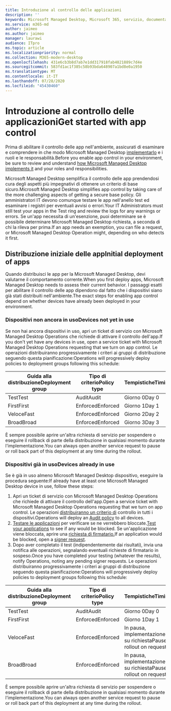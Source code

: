 ```yaml
---
title: Introduzione al controllo delle applicazioni
description: ''
keywords: Microsoft Managed Desktop, Microsoft 365, servizio, documentazione
ms.service: m365-md
author: jaimeo
ms.author: jaimeo
manager: laurawi
audience: ITpro
ms.topic: article
ms.localizationpriority: normal
ms.collection: M365-modern-desktop
ms.openlocfilehash: 431e6cb3b8d7ab7e1dd317918fab4821889c7d4e
ms.sourcegitcommit: 583fd1ac1f385c58b93bda648907a1bd8e0a1950
ms.translationtype: MT
ms.contentlocale: it-IT
ms.lasthandoff: 07/28/2020
ms.locfileid: "45430460"
---
```

# <a name="get-started-with-app-control"></a><span data-ttu-id="11749-103">Introduzione al controllo delle applicazioni</span><span class="sxs-lookup"><span data-stu-id="11749-103">Get started with app control</span></span>

<span data-ttu-id="11749-104">Prima di abilitare il controllo delle app nell'ambiente, assicurati di esaminare e comprendere in che modo Microsoft Managed Desktop [implementarlo](../service-description/app-control.md) e i ruoli e le responsabilità.</span><span class="sxs-lookup"><span data-stu-id="11749-104">Before you enable app control in your environment, be sure to review and understand [how Microsoft Managed Desktop implements it](../service-description/app-control.md) and your roles and responsibilities.</span></span>

<span data-ttu-id="11749-105">Microsoft Managed Desktop semplifica il controllo delle app prendendosi cura degli aspetti più impegnativi di ottenere un criterio di base sicuro.</span><span class="sxs-lookup"><span data-stu-id="11749-105">Microsoft Managed Desktop simplifies app control by taking care of the more challenging aspects of getting a secure base policy.</span></span> <span data-ttu-id="11749-106">Gli amministratori IT devono comunque testare le app nell'anello test ed esaminare i registri per eventuali avvisi o errori.</span><span class="sxs-lookup"><span data-stu-id="11749-106">Your IT Administrators must still test your apps in the Test ring and review the logs for any warnings or errors.</span></span> <span data-ttu-id="11749-107">Se un'app necessita di un'esenzione, puoi determinare se è possibile determinare Microsoft Managed Desktop richiesta, a seconda di chi la rileva per prima.</span><span class="sxs-lookup"><span data-stu-id="11749-107">If an app needs an exemption, you can file a request, or Microsoft Managed Desktop Operation might, depending on who detects it first.</span></span>

## <a name="initial-deployment-of-apps"></a><span data-ttu-id="11749-108">Distribuzione iniziale delle app</span><span class="sxs-lookup"><span data-stu-id="11749-108">Initial deployment of apps</span></span>

<span data-ttu-id="11749-109">Quando distribuisci le app per la Microsoft Managed Desktop, devi valutarne il comportamento corrente.</span><span class="sxs-lookup"><span data-stu-id="11749-109">When you first deploy apps, Microsoft Managed Desktop needs to assess their current behavior.</span></span> <span data-ttu-id="11749-110">I passaggi esatti per abilitare il controllo delle app dipendono dal fatto che i dispositivi siano già stati distribuiti nell'ambiente.</span><span class="sxs-lookup"><span data-stu-id="11749-110">The exact steps for enabling app control depend on whether devices have already been deployed in your environment.</span></span>

### <a name="devices-not-yet-in-use"></a><span data-ttu-id="11749-111">Dispositivi non ancora in uso</span><span class="sxs-lookup"><span data-stu-id="11749-111">Devices not yet in use</span></span>

<span data-ttu-id="11749-112">Se non hai ancora dispositivi in uso, apri un ticket di servizio con Microsoft Managed Desktop Operations che richiede di attivare il controllo dell'app.</span><span class="sxs-lookup"><span data-stu-id="11749-112">If you don't yet have any devices in use, open a service ticket with Microsoft Managed Desktop Operations requesting that we turn on app control.</span></span> <span data-ttu-id="11749-113">Le operazioni distribuiranno progressivamente i criteri ai gruppi di distribuzione seguendo questa pianificazione:</span><span class="sxs-lookup"><span data-stu-id="11749-113">Operations will progressively deploy policies to deployment groups following this schedule:</span></span>

|<span data-ttu-id="11749-114">Guida alla distribuzione</span><span class="sxs-lookup"><span data-stu-id="11749-114">Deployment group</span></span>  |<span data-ttu-id="11749-115">Tipo di criterio</span><span class="sxs-lookup"><span data-stu-id="11749-115">Policy type</span></span>  |<span data-ttu-id="11749-116">Tempistiche</span><span class="sxs-lookup"><span data-stu-id="11749-116">Timing</span></span>  |
|---------|---------|---------|
|<span data-ttu-id="11749-117">Test</span><span class="sxs-lookup"><span data-stu-id="11749-117">Test</span></span>     |  <span data-ttu-id="11749-118">Audit</span><span class="sxs-lookup"><span data-stu-id="11749-118">Audit</span></span>       |  <span data-ttu-id="11749-119">Giorno 0</span><span class="sxs-lookup"><span data-stu-id="11749-119">Day 0</span></span>       |
|<span data-ttu-id="11749-120">First</span><span class="sxs-lookup"><span data-stu-id="11749-120">First</span></span>     | <span data-ttu-id="11749-121">Enforced</span><span class="sxs-lookup"><span data-stu-id="11749-121">Enforced</span></span>        | <span data-ttu-id="11749-122">Giorno 1</span><span class="sxs-lookup"><span data-stu-id="11749-122">Day 1</span></span>        |
|<span data-ttu-id="11749-123">Veloce</span><span class="sxs-lookup"><span data-stu-id="11749-123">Fast</span></span>     | <span data-ttu-id="11749-124">Enforced</span><span class="sxs-lookup"><span data-stu-id="11749-124">Enforced</span></span>        |  <span data-ttu-id="11749-125">Giorno 2</span><span class="sxs-lookup"><span data-stu-id="11749-125">Day 2</span></span>       |
|<span data-ttu-id="11749-126">Broad</span><span class="sxs-lookup"><span data-stu-id="11749-126">Broad</span></span>     | <span data-ttu-id="11749-127">Enforced</span><span class="sxs-lookup"><span data-stu-id="11749-127">Enforced</span></span>        |  <span data-ttu-id="11749-128">Giorno 3</span><span class="sxs-lookup"><span data-stu-id="11749-128">Day 3</span></span>       |

<span data-ttu-id="11749-129">È sempre possibile aprire un'altra richiesta di servizio per sospendere o eseguire il rollback di parte della distribuzione in qualsiasi momento durante l'implementazione.</span><span class="sxs-lookup"><span data-stu-id="11749-129">You can always open another service request to pause or roll back part of this deployment at any time during the rollout.</span></span>

### <a name="devices-already-in-use"></a><span data-ttu-id="11749-130">Dispositivi già in uso</span><span class="sxs-lookup"><span data-stu-id="11749-130">Devices already in use</span></span>

<span data-ttu-id="11749-131">Se è già in uso almeno Microsoft Managed Desktop dispositivo, eseguire la procedura seguente:</span><span class="sxs-lookup"><span data-stu-id="11749-131">If already have at least one Microsoft Managed Desktop device in use, follow these steps:</span></span>

1. <span data-ttu-id="11749-132">Apri un ticket di servizio con Microsoft Managed Desktop Operations che richiede di attivare il controllo dell'app.</span><span class="sxs-lookup"><span data-stu-id="11749-132">Open a service ticket with Microsoft Managed Desktop Operations requesting that we turn on app control.</span></span> <span data-ttu-id="11749-133">Le operazioni [distribuiranno un criterio di](../service-description/app-control.md#audit-policy) controllo in tutti i dispositivi.</span><span class="sxs-lookup"><span data-stu-id="11749-133">Operations will deploy an [Audit policy](../service-description/app-control.md#audit-policy) to all devices.</span></span>
2. <span data-ttu-id="11749-134">[Testare le applicazioni](../working-with-managed-desktop/work-with-app-control.md#add-a-new-app) per verificare se ne verrebbero bloccate.</span><span class="sxs-lookup"><span data-stu-id="11749-134">[Test your applications](../working-with-managed-desktop/work-with-app-control.md#add-a-new-app) to see if any would be blocked.</span></span> <span data-ttu-id="11749-135">Se un'applicazione viene bloccata, aprire una [richiesta di firmatario.](../working-with-managed-desktop/work-with-app-control.md#add-or-remove-a-trusted-signer)</span><span class="sxs-lookup"><span data-stu-id="11749-135">If an application would be blocked, open a [signer request](../working-with-managed-desktop/work-with-app-control.md#add-or-remove-a-trusted-signer).</span></span> 
3. <span data-ttu-id="11749-136">Dopo aver completato il test (indipendentemente dai risultati), invia una notifica alle operazioni, segnalando eventuali richieste di firmatario in sospeso.</span><span class="sxs-lookup"><span data-stu-id="11749-136">Once you have completed your testing (whatever the results), notify Operations, noting any pending signer requests.</span></span> <span data-ttu-id="11749-137">Le operazioni distribuiranno progressivamente i criteri ai gruppi di distribuzione seguendo questa pianificazione:</span><span class="sxs-lookup"><span data-stu-id="11749-137">Operations will progressively deploy policies to deployment groups following this schedule:</span></span>

|<span data-ttu-id="11749-138">Guida alla distribuzione</span><span class="sxs-lookup"><span data-stu-id="11749-138">Deployment group</span></span>  |<span data-ttu-id="11749-139">Tipo di criterio</span><span class="sxs-lookup"><span data-stu-id="11749-139">Policy type</span></span>  |<span data-ttu-id="11749-140">Tempistiche</span><span class="sxs-lookup"><span data-stu-id="11749-140">Timing</span></span>  |
|---------|---------|---------|
|<span data-ttu-id="11749-141">Test</span><span class="sxs-lookup"><span data-stu-id="11749-141">Test</span></span>     |  <span data-ttu-id="11749-142">Audit</span><span class="sxs-lookup"><span data-stu-id="11749-142">Audit</span></span>       |  <span data-ttu-id="11749-143">Giorno 0</span><span class="sxs-lookup"><span data-stu-id="11749-143">Day 0</span></span>       |
|<span data-ttu-id="11749-144">First</span><span class="sxs-lookup"><span data-stu-id="11749-144">First</span></span>     | <span data-ttu-id="11749-145">Enforced</span><span class="sxs-lookup"><span data-stu-id="11749-145">Enforced</span></span>        | <span data-ttu-id="11749-146">Giorno 1</span><span class="sxs-lookup"><span data-stu-id="11749-146">Day 1</span></span>        |
|<span data-ttu-id="11749-147">Veloce</span><span class="sxs-lookup"><span data-stu-id="11749-147">Fast</span></span>     | <span data-ttu-id="11749-148">Enforced</span><span class="sxs-lookup"><span data-stu-id="11749-148">Enforced</span></span>        |  <span data-ttu-id="11749-149">In pausa, implementazione su richiesta</span><span class="sxs-lookup"><span data-stu-id="11749-149">Paused, rollout on request</span></span>       |
|<span data-ttu-id="11749-150">Broad</span><span class="sxs-lookup"><span data-stu-id="11749-150">Broad</span></span>     | <span data-ttu-id="11749-151">Enforced</span><span class="sxs-lookup"><span data-stu-id="11749-151">Enforced</span></span>        |  <span data-ttu-id="11749-152">In pausa, implementazione su richiesta</span><span class="sxs-lookup"><span data-stu-id="11749-152">Paused, rollout on request</span></span>       |

<span data-ttu-id="11749-153">È sempre possibile aprire un'altra richiesta di servizio per sospendere o eseguire il rollback di parte della distribuzione in qualsiasi momento durante l'implementazione.</span><span class="sxs-lookup"><span data-stu-id="11749-153">You can always open another service request to pause or roll back part of this deployment at any time during the rollout.</span></span>



